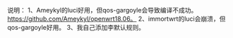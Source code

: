说明：
1、Ameykyl的luci好用，但qos-gargoyle会导致编译不成功。   https://github.com/Ameykyl/openwrt18.06。
2、immortwrt的luci会崩溃，但qos-gargoyle好用。
3、我自己添加李默认规则。

